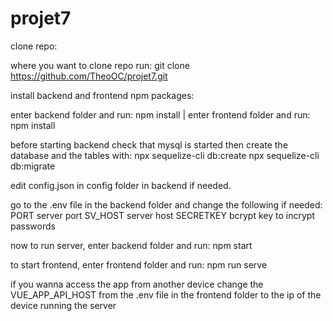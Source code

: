# projet7

clone repo:

where you want to clone repo run: git clone https://github.com/TheoOC/projet7.git

install backend and frontend npm packages:

enter backend folder and run: npm install
|
enter frontend folder and run: npm install

before starting backend check that mysql is started 
then create the database and the tables with: 
npx sequelize-cli db:create
npx sequelize-cli db:migrate

edit config.json in config folder in backend if needed.

go to the .env file in the backend folder and change the following if needed:
PORT server port
SV_HOST server host
SECRETKEY bcrypt key to incrypt passwords

now to run server, enter backend folder and run: npm start

to start frontend, enter frontend folder and run: npm run serve

if you wanna access the app from another device change the VUE_APP_API_HOST from the .env file in the frontend folder to the ip of the device running the server
